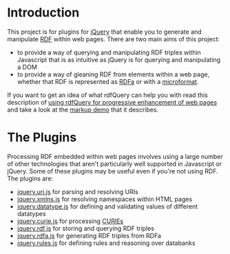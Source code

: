 # Introduction #

This project is for plugins for [jQuery](http://jquery.com/) that enable you to generate and manipulate [RDF](http://www.w3.org/TR/REC-rdf-syntax/) within web pages. There are two main aims of this project:

  * to provide a way of querying and manipulating RDF triples within Javascript that is as intuitive as jQuery is for querying and manipulating a DOM
  * to provide a way of gleaning RDF from elements within a web page, whether that RDF is represented as [RDFa](http://www.w3.org/TR/xhtml-rdfa-primer/) or with a [microformat](http://microformats.org).

If you want to get an idea of what rdfQuery can help you with read this description of [using rdfQuery for progressive enhancement of web pages](http://www.jenitennison.com/blog/node/94) and take a look at the [markup demo](http://rdfquery.googlecode.com/svn/trunk/demos/markup/markup.html) that it describes.

# The Plugins #

Processing RDF embedded within web pages involves using a large number of other technologies that aren't particularly well supported in Javascript or jQuery. Some of these plugins may be useful even if you're not using RDF. The plugins are:

  * [jquery.uri.js](URIPlugin.md) for parsing and resolving URIs
  * [jquery.xmlns.js](XmlnsPlugin.md) for resolving namespaces within HTML pages
  * [jquery.datatype.js](DatatypePlugin.md) for defining and validating values of different datatypes
  * [jquery.curie.js](CuriePlugin.md) for processing [CURIEs](http://www.w3.org/TR/curie/)
  * [jquery.rdf.js](RdfPlugin.md) for storing and querying RDF triples
  * [jquery.rdfa.js](RdfaPlugin.md) for generating RDF triples from RDFa
  * [jquery.rules.js](RdfRulesPlugin.md) for defining rules and reasoning over databanks